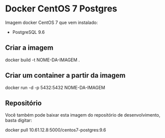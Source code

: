 # Docker CentOS 7 Postgres

Imagem docker CentOS 7 que vem instalado:
* PostgreSQL 9.6

## Criar a imagem

  docker build -t NOME-DA-IMAGEM .

## Criar um container a partir da imagem

  docker run -d -p 5432:5432 NOME-DA-IMAGEM

## Repositório

  Você também pode baixar esta imagem do repositório de desenvolvimento, basta digitar:

  docker pull 10.61.12.8:5000/centos7-postgres:9.6
